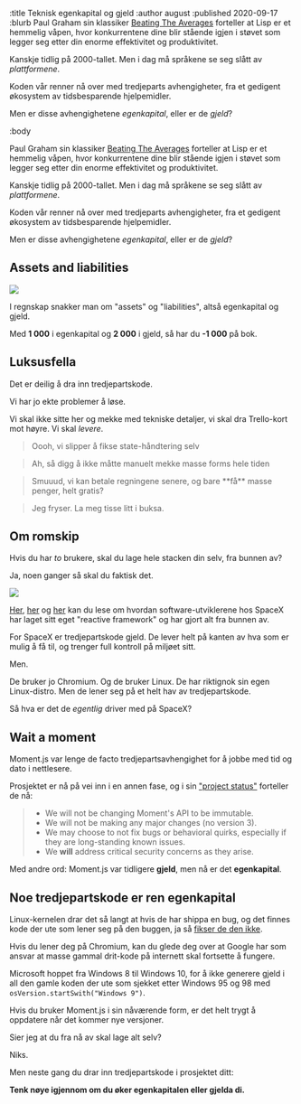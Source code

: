 :title Teknisk egenkapital og gjeld
:author august
:published 2020-09-17
:blurb
Paul Graham sin klassiker [Beating The Averages](http://www.paulgraham.com/onlisp.html) forteller at Lisp er et hemmelig våpen, hvor konkurrentene dine blir stående igjen i støvet som legger seg etter din enorme effektivitet og produktivitet.

Kanskje tidlig på 2000-tallet. Men i dag må språkene se seg slått av _plattformene_.
 
Koden vår renner nå over med tredjeparts avhengigheter, fra et gedigent økosystem av tidsbesparende hjelpemidler.

Men er disse avhengighetene _egenkapital_, eller er de _gjeld_?

:body

Paul Graham sin klassiker [Beating The Averages](http://www.paulgraham.com/onlisp.html) forteller at Lisp er et hemmelig våpen, hvor konkurrentene dine blir stående igjen i støvet som legger seg etter din enorme effektivitet og produktivitet.

Kanskje tidlig på 2000-tallet. Men i dag må språkene se seg slått av _plattformene_.

Koden vår renner nå over med tredjeparts avhengigheter, fra et gedigent økosystem av tidsbesparende hjelpemidler.

Men er disse avhengighetene _egenkapital_, eller er de _gjeld_?


## Assets and liabilities

<a href="https://twitter.com/garybernhardt/status/1034519171986423809">
<img style="max-width: 500px" src="/images/blogg/gary-bernhardt-tweet.png" />
</a>

I regnskap snakker man om "assets" og "liabilities", altså egenkapital og gjeld.

Med **1 000** i egenkapital og **2 000** i gjeld, så har du **-1 000** på bok.


## Luksusfella

Det er  deilig å dra inn tredjepartskode.

Vi har jo ekte problemer å løse.

Vi skal ikke sitte her og mekke med tekniske detaljer, vi skal dra Trello-kort mot høyre. Vi skal _levere_.

<blockquote>Oooh, vi slipper å fikse state-håndtering selv</blockquote>

<blockquote>Ah, så digg å ikke måtte manuelt mekke masse forms hele tiden</blockquote>

<blockquote>Smuuud, vi kan betale regningene senere, og bare **få** masse penger, helt gratis?</blockquote>

<blockquote>Jeg fryser. La meg tisse litt i buksa.</blockquote>


## Om romskip

Hvis du har _to_ brukere, skal du lage hele stacken din selv, fra bunnen av?

Ja, noen ganger så skal du faktisk det.

<img style="max-width: 700px" src="/images/blogg/spacex-crew-dragon-control-panel.png" />

[Her](https://www.reddit.com/r/spacex/comments/gxb7j1/we_are_the_spacex_software_team_ask_us_anything/ft5zou3/), [her](https://www.reddit.com/r/spacex/comments/gxb7j1/we_are_the_spacex_software_team_ask_us_anything/ft62781/) og [her](https://www.reddit.com/r/spacex/comments/gxb7j1/we_are_the_spacex_software_team_ask_us_anything/ft68jpb/) kan du lese om hvordan software-utviklerene hos SpaceX har laget sitt eget "reactive framework" og har gjort alt fra bunnen av.

For SpaceX er tredjepartskode gjeld. De lever helt på kanten av hva som er mulig å få til, og trenger full kontroll på miljøet sitt.

Men.

De bruker jo Chromium. Og de bruker Linux. De har riktignok sin egen Linux-distro. Men de lener seg på et helt hav av tredjepartskode.

Så hva er det de _egentlig_ driver med på SpaceX?

## Wait a moment

Moment.js var lenge de facto tredjepartsavhengighet for å jobbe med tid og dato i nettlesere. 
 
Prosjektet er nå på vei inn i en annen fase, og i sin ["project status"](https://momentjs.com/docs/#/-project-status/) forteller de nå:

> * We will not be changing Moment's API to be immutable.
> * We will not be making any major changes (no version 3).
> * We may choose to not fix bugs or behavioral quirks, especially if they are long-standing known issues.
> * We **will** address critical security concerns as they arise.

Med andre ord: Moment.js var tidligere **gjeld**, men nå er det **egenkapital**.


## Noe tredjepartskode er **ren egenkapital**

Linux-kernelen drar det så langt at hvis de har shippa en bug, og det finnes kode der ute som lener seg på den buggen, ja så [fikser de den ikke](https://lkml.org/lkml/2012/12/23/75).

Hvis du lener deg på Chromium, kan du glede deg over at Google har som ansvar at masse gammal drit-kode på internett skal fortsette å fungere.

Microsoft hoppet fra Windows 8 til Windows 10, for å ikke generere gjeld i all den gamle koden der ute som sjekket etter Windows 95 og 98 med `osVersion.startSwith("Windows 9")`.

Hvis du bruker Moment.js i sin nåværende form, er det helt trygt å oppdatere når det kommer nye versjoner.

Sier jeg at du fra nå av skal lage alt selv?

Niks.

Men neste gang du drar inn tredjepartskode i prosjektet ditt:

**Tenk nøye igjennom om du øker egenkapitalen eller gjelda di.**